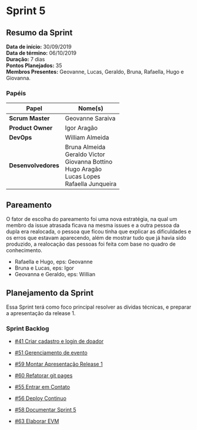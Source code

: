 # Sprint 5

## Resumo da Sprint

**Data de início:** 30/09/2019  
**Data de término:** 06/10/2019  
**Duração:** 7 dias  
**Pontos Planejados:** 35  
**Membros Presentes:** Geovanne, Lucas, Geraldo, Bruna, Rafaella, Hugo e Giovanna.

### Papéis

|Papel|Nome(s)|
|--|--|
|**Scrum Master**|Geovanne Saraiva|
|**Product Owner**|Igor Aragão|
|**DevOps**|William Almeida|
|**Desenvolvedores**|Bruna Almeida </br> Geraldo Victor </br> Giovanna Bottino </br> Hugo Aragão </br> Lucas Lopes </br> Rafaella Junqueira|

## Pareamento

O fator de escolha do pareamento foi uma nova estratégia, na qual um membro da issue atrasada ficava na mesma issues e a outra pessoa da dupla era realocada, o pessoa que ficou tinha que explicar as dificuldades e os erros que estavam aparecendo, além de mostrar tudo que já havia sido produzido, a realocação das pessoas foi feita com base no quadro de conhecimento.

- Rafaella e Hugo, eps: Geovanne
- Bruna e Lucas, eps: Igor
- Geovanna e Geraldo, eps: Willian

## Planejamento da Sprint

Essa Sprint terá como foco principal resolver as dívidas técnicas, e preparar a apresentação da release 1.

### Sprint Backlog

- [#41 Criar cadastro e login de doador](https://github.com/fga-eps-mds/2019.2-FoodCare/issues/41)

- [#51 Gerenciamento de evento](https://github.com/fga-eps-mds/2019.2-foodcare/issues/51)

- [#59 Montar Apresentação Release 1](https://github.com/fga-eps-mds/2019.2-FoodCare/issues/59)

- [#60 Refatorar git pages](https://github.com/fga-eps-mds/2019.2-FoodCare/issues/60)

- [#55 Entrar em Contato ](https://github.com/fga-eps-mds/2019.2-foodcare/issues/55)

- [#56 Deploy Continuo](https://github.com/fga-eps-mds/2019.2-foodcare/issues/56)

- [#58 Documentar Sprint 5](https://github.com/fga-eps-mds/2019.2-FoodCare/issues/58)

- [#63 Elaborar EVM](https://github.com/fga-eps-mds/2019.2-foodcare/issues/63)
